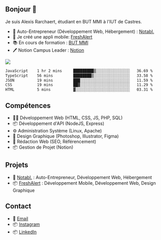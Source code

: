 ## Bonjour 👋

Je suis Alexis Rarchaert, étudiant en BUT MMI à l'IUT de Castres.

- 🌱 Auto-Entrepreneur (Développement Web, Hébergement) : [Notabl.](https://notabl.fr)
- 🌱 Je créé une appli mobile: [FreshAlert](https://freshalert.fr)
- 📚 En cours de formation : [BUT MMI](https://mmi.iut-tlse3.fr)
- 🖊️ Notion Campus Leader : [Notion](https://www.ntn.so/alexisr)

![](http://github-profile-summary-cards.vercel.app/api/cards/profile-details?username=alexis-rarchaert&theme=dark)
<!--START_SECTION:waka-->

```txt
JavaScript    1 hr 2 mins     █████████▒░░░░░░░░░░░░░░░   36.69 %
TypeScript    56 mins         ████████▒░░░░░░░░░░░░░░░░   33.58 %
JSON          19 mins         ███░░░░░░░░░░░░░░░░░░░░░░   11.59 %
CSS           19 mins         ██▓░░░░░░░░░░░░░░░░░░░░░░   11.29 %
HTML          5 mins          ▓░░░░░░░░░░░░░░░░░░░░░░░░   03.31 %
```

<!--END_SECTION:waka-->

## Compétences
- 👨‍💻 Développement Web (HTML, CSS, JS, PHP, SQL)
- 📦 Développement d'API (NodeJS, Express)
- ⚙️ Administration Système (Linux, Apache)
- 🎨 Design Graphique (Photoshop, Illustrator, Figma)
- 📝 Rédaction Web (SEO, Référencement)
- 📦 Gestion de Projet (Notion)


## Projets
- 🚀 [Notabl.](https://notabl.fr) : Auto-Entrepreneur, Développement Web, Hébergement
- 📦 [FreshAlert](https://freshalert.fr) : Développement Mobile, Développement Web, Design Graphique

## Contact
- 📧 [Email](mailto:bonjour@alexis-rarchaert.fr)
- 📦 [Instagram](https://instagram.com/rrchrt-alexis)
- 📦 [LinkedIn](https://linkedin.com/in/alexis-rarchaert)
